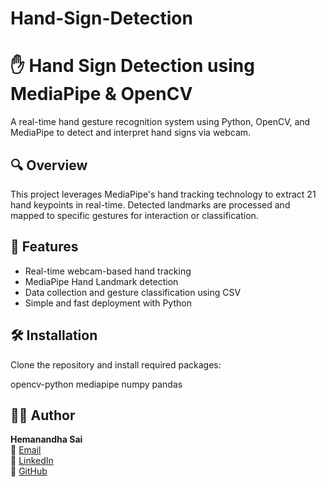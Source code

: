 # Hand-Sign-Detection

# ✋ Hand Sign Detection using MediaPipe & OpenCV

A real-time hand gesture recognition system using Python, OpenCV, and MediaPipe to detect and interpret hand signs via webcam.

## 🔍 Overview

This project leverages MediaPipe's hand tracking technology to extract 21 hand keypoints in real-time. Detected landmarks are processed and mapped to specific gestures for interaction or classification.

## 🚀 Features

- Real-time webcam-based hand tracking
- MediaPipe Hand Landmark detection
- Data collection and gesture classification using CSV
- Simple and fast deployment with Python

## 🛠️ Installation

Clone the repository and install required packages:

opencv-python
mediapipe
numpy
pandas


## 🙋‍♂️ Author

**Hemanandha Sai**  
📧 [Email](mailto:hemanandhasai.official@gmail.com)  
🔗 [LinkedIn](https://www.linkedin.com/in/hemanandha-sai-6a86582b6/)  
🐙 [GitHub](https://github.com/Hemanandha-Sai)




